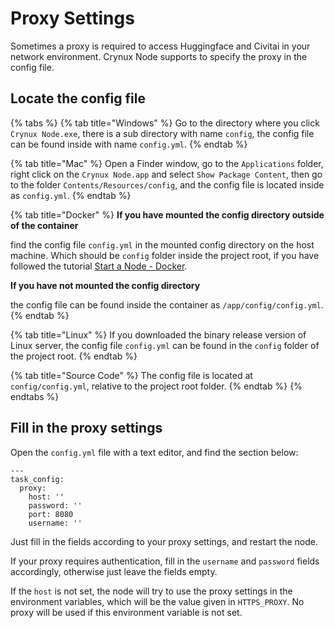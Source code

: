 # Proxy Settings

Sometimes a proxy is required to access Huggingface and Civitai in your network environment. Crynux Node supports to specify the proxy in the config file.

## Locate the config file

{% tabs %}
{% tab title="Windows" %}
Go to the directory where you click `Crynux Node.exe`, there is a sub directory with name `config`, the config file can be found inside with name `config.yml`.
{% endtab %}

{% tab title="Mac" %}
Open a Finder window, go to the `Applications` folder, right click on the `Crynux Node.app`  and select `Show Package Content`, then go to the folder `Contents/Resources/config`, and the config file is located inside as `config.yml`.
{% endtab %}

{% tab title="Docker" %}
**If you have mounted the config directory outside of the container**

find the config file `config.yml` in the mounted config directory on the host machine. Which should be `config` folder inside the project root, if you have followed the tutorial [Start a Node - Docker](start-a-node-docker.md).

**If you have not mounted the config directory**

the config file can be found inside the container as `/app/config/config.yml`.
{% endtab %}

{% tab title="Linux" %}
If you downloaded the binary release version of Linux server, the config file `config.yml` can be found in the `config` folder of the project root.
{% endtab %}

{% tab title="Source Code" %}
The config file is located at `config/config.yml`, relative to the project root folder.
{% endtab %}
{% endtabs %}

## Fill in the proxy settings

Open the `config.yml` file with a text editor, and find the section below:

```
---
task_config:
  proxy:
    host: ''
    password: ''
    port: 8080
    username: ''
```

Just fill in the fields according to your proxy settings, and restart the node.

If your proxy requires authentication, fill in the `username` and `password` fields accordingly, otherwise just leave the fields empty.

If the `host` is not set, the node will try to use the proxy settings in the environment variables, which will be the value given in `HTTPS_PROXY`. No proxy will be used if this environment variable is not set.
